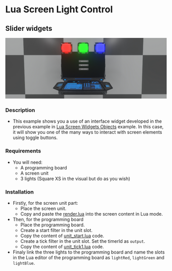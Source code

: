 # Lua Screen Light Control
## Slider widgets
![lightControl](img/lightControl.jpg)
### Description
- This example shows you a use of an interface widget developed in the previous example in [Lua Screen Widgets Objects](https://github.com/dual-universe/lua-examples/tree/main/examples/03%20-%20Lua%20Screen%20Widgets%20Objects) example. In this case, it will show you one of the many ways to interact with screen elements using toggle buttons.
### Requirements
- You will need:
  - A programming board
  - A screen unit
  - 3 lights (Square XS in the visual but do as you wish)
### Installation
- Firstly, for the screen unit part:
  - Place the screen unit.
  - Copy and paste the [render.lua](render.lua) into the screen content in Lua mode.
- Then, for the programming board
  - Place the programming board.
  - Create a start filter in the unit slot.
  - Copy the content of [unit_start.lua](unit_start.lua) code.
  - Create a tick filter in the unit slot. Set the timerId as `output`.
  - Copy the content of [unit_tick1.lua](unit_tick1.lua) code.
- Finaly link the three lights to the programming board and name the slots in the Lua editor of the programming board as `lightRed`, `lightGreen` and `lightBlue`.

